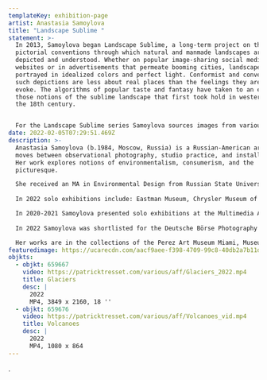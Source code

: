 ```yaml
---
templateKey: exhibition-page
artist: Anastasia Samoylova
title: "Landscape Sublime "
statement: >-
  In 2013, Samoylova began Landscape Sublime, a long-term project on the
  pictorial conventions through which natural and manmade landscapes are
  depicted and understood. Whether on popular image-sharing social media
  websites or in advertisements that permeate booming cities, landscapes are
  portrayed in idealized colors and perfect light. Conformist and conventional,
  such depictions are less about real places than the feelings they are meant to
  evoke. The algorithms of popular taste and fantasy have taken to an extreme
  those notions of the sublime landscape that first took hold in western art in
  the 18th century. 


  For the Landscape Sublime series Samoylova sources images from various online platforms as well as her own archive. These are grouped by subject (for example, ‘mountains’, ‘wildfires’, ‘glaciers’ or ‘real estate billboards’). They are then printed out, sculpted into temporary installations, and re-photographed. The final still-life images appear to be somewhere between physicality and the illusion of a computer-generated space. Informed by Russian Constructivism and the feeling of tumultuous social change it evoked, Samoylova’s tableaux offer a layered and complex commentary on the delirious power of images to shape our understanding of the world. 
date: 2022-02-05T07:29:51.469Z
description: >-
  Anastasia Samoylova (b.1984, Moscow, Russia) is a Russian-American artist who
  moves between observational photography, studio practice, and installation.
  Her work explores notions of environmentalism, consumerism, and the
  picturesque. 

  She received an MA in Environmental Design from Russian State University for the Humanities and an MFA from Bradley University.
   
  In 2022 solo exhibitions include: Eastman Museum, Chrysler Museum of Art, and HistoryMiami Museum. 

  In 2020-2021 Samoylova presented solo exhibitions at the Multimedia Art Museum, Moscow; Orlando Museum of Art; and Contemporary Museum of Art, Tampa; recent group exhibitions include: America in Crisis at the Saatchi Gallery, London, UK, 2022; After Us: The Flood at the Kunst Haus Wien, 2021. In 2020 her work was included in the Biennale for Contemporary Photography at the Kunsthalle Mannheim and Wilhelm-Hack Museum, Germany.
   
  In 2022 Samoylova was shortlisted for the Deutsche Börse Photography Foundation Prize. In 2021 she was the recipient of the inaugural KBr Photo Award from the Fundación MAPFRE, Spain. Published monographs include Floridas (Steidl, 2022) and FloodZone (Steidl, 2019). 

  Her works are in the collections of the Perez Art Museum Miami, Museum of Contemporary Photography Chicago, and Vontobel Art Collection
featuredimage: https://ucarecdn.com/aacf9aee-f398-4709-99c8-40db2a7b11d1/
objkts:
  - objkt: 659667
    video: https://patricktresset.com/various/aff/Glaciers_2022.mp4
    title: Glaciers
    desc: |
      2022
      MP4, 3849 x 2160, 18 ''
  - objkt: 659676
    video: https://patricktresset.com/various/aff/Volcanoes_vid.mp4
    title: Volcanoes
    desc: |
      2022
      MP4, 1080 x 864
---
```

.